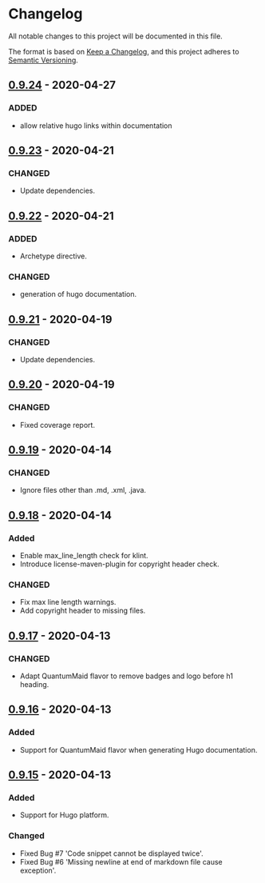 # Changelog
All notable changes to this project will be documented in this file.

The format is based on [Keep a Changelog](https://keepachangelog.com/en/1.0.0/),
and this project adheres to [Semantic Versioning](https://semver.org/spec/v2.0.0.html).

## [0.9.24](https://search.maven.org/artifact/de.quantummaid/documaid/0.9.27/jar) - 2020-04-27
### ADDED
- allow relative hugo links within documentation

## [0.9.23](https://search.maven.org/artifact/de.quantummaid/documaid/0.9.23/jar) - 2020-04-21
### CHANGED
- Update dependencies.

## [0.9.22](https://search.maven.org/artifact/de.quantummaid/documaid/0.9.22/jar) - 2020-04-21
### ADDED
- Archetype directive.
### CHANGED
- generation of hugo documentation.

## [0.9.21](https://search.maven.org/artifact/de.quantummaid/documaid/0.9.21/jar) - 2020-04-19
### CHANGED
- Update dependencies.

## [0.9.20](https://search.maven.org/artifact/de.quantummaid/documaid/0.9.20/jar) - 2020-04-19
### CHANGED
- Fixed coverage report.

## [0.9.19](https://search.maven.org/artifact/de.quantummaid/documaid/0.9.19/jar) - 2020-04-14
### CHANGED
- Ignore files other than .md, .xml, .java.

## [0.9.18](https://search.maven.org/artifact/de.quantummaid/documaid/0.9.18/jar) - 2020-04-14
### Added
- Enable max_line_length check for klint.
- Introduce license-maven-plugin for copyright header check.
### CHANGED
- Fix max line length warnings.
- Add copyright header to missing files.

## [0.9.17](https://search.maven.org/artifact/de.quantummaid/documaid/0.9.17/jar) - 2020-04-13
### CHANGED
- Adapt QuantumMaid flavor to remove badges and logo before h1 heading.

## [0.9.16](https://search.maven.org/artifact/de.quantummaid/documaid/0.9.16/jar) - 2020-04-13
### Added
- Support for QuantumMaid flavor when generating Hugo documentation.

## [0.9.15](https://search.maven.org/artifact/de.quantummaid/documaid/0.9.15/jar) - 2020-04-13
### Added
- Support for Hugo platform.
### Changed
- Fixed Bug #7 'Code snippet cannot be displayed twice'.
- Fixed Bug #6 'Missing newline at end of markdown file cause exception'.
